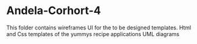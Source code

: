 # Andela-Corhort-4
This folder contains wireframes UI for the to be designed templates.
Html and Css templates of the yummys recipe applications
UML diagrams

